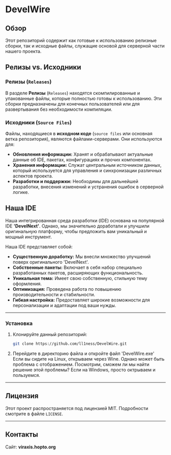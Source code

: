 # DevelWire

## Обзор

Этот репозиторий содержит как готовые к использованию релизные сборки, так и исходные файлы, служащие основой для серверной части нашего проекта.

## Релизы vs. Исходники

### Релизы (`Releases`)

В разделе **Релизы** (`Releases`) находятся скомпилированные и упакованные файлы, которые полностью готовы к использованию. Эти сборки предназначены для конечных пользователей или для развертывания без необходимости компиляции.

### Исходники (`Source Files`)

Файлы, находящиеся в **исходном коде** (`source files` или основная ветка репозитория), являются файлами-серверами. Они используются для:

*   **Обновления информации:** Хранят и обрабатывают актуальные данные об IDE, пакетах, конфигурациях и прочих компонентах.
*   **Хранения информации:** Служат центральным источником данных, который используется для управления и синхронизации различных аспектов проекта.
*   **Разработки и поддержки:** Необходимы для дальнейшей разработки, внесения изменений и устранения ошибок в серверной логике.

## Наша IDE

Наша интегрированная среда разработки (IDE) основана на популярной IDE **'DevelNext'**. Однако, мы значительно доработали и улучшили оригинальную платформу, чтобы предложить вам уникальный и мощный инструмент.

Наша IDE представляет собой:

*   **Существенную доработку:** Мы внесли множество улучшений поверх оригинального 'DevelNext'.
*   **Собственные пакеты:** Включает в себя набор специально разработанных пакетов, расширяющих функциональность.
*   **Уникальная тема:** Имеет свою собственную, стильную тему оформления.
*   **Оптимизация:** Проведена работа по повышению производительности и стабильности.
*   **Гибкая настройка:** Предоставляет широкие возможности для персонализации и адаптации под ваши нужды.

---

### Установка

1.  Клонируйте данный репозиторий:
    ```bash
    git clone https://github.com/ll1ness/DevelWire.git
    ```
2.  Перейдите в директорию файла и откройте файл 'DevelWire.exe'
    Если вы сидите на Linux, открываем через Wine. Однако может быть проблема с отображением. Посмотрим, сможем ли мы найти решение этой проблемы?
     Если на Windows, просто октрываем и пользуемся.

---

## Лицензия
Этот проект распространяется под лицензией MIT. Подробности смотрите в файле `LICENSE`.

---

## Контакты

Сайт: **viraxis.hopto.org**
